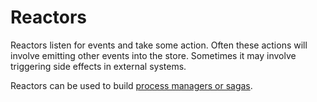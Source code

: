 # Reactors

Reactors listen for events and take some action. Often these actions will involve emitting other events into the store. Sometimes it may involve triggering side effects in external systems.

Reactors can be used to build [process managers or sagas](https://msdn.microsoft.com/en-us/library/jj591569.aspx).
